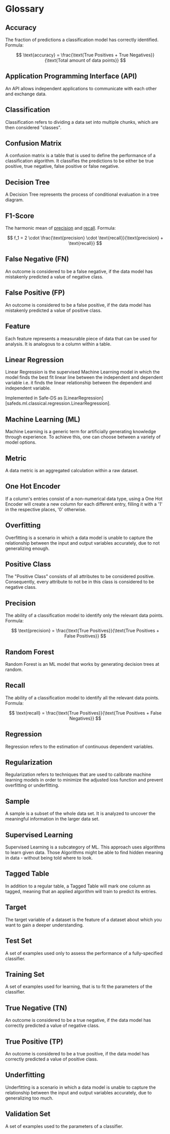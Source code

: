 # Glossary

## Accuracy
The fraction of predictions a classification model has correctly identified. Formula:

$$
\text{accuracy} = \frac{\text{True Positives + True Negatives}}{\text{Total amount of data points}}
$$

## Application Programming Interface (API)
An API allows independent applications to communicate with each other and exchange data.

## Classification
Classification refers to dividing a data set into multiple chunks, which are then considered "classes".

## Confusion Matrix
A confusion matrix is a table that is used to define the performance of a classification algorithm.
It classifies the predictions to be either be true positive, true negative, false positive or false negative.

## Decision Tree
A Decision Tree represents the process of conditional evaluation in a tree diagram.

## F1-Score
The harmonic mean of [precision](#precision) and [recall](#recall). Formula:

$$
f_1 = 2 \cdot \frac{\text{precision} \cdot \text{recall}}{\text{precision} + \text{recall}}
$$

## False Negative (FN)
An outcome is considered to be a false negative, if the data model has mistakenly predicted a value of negative class.

## False Positive (FP)
An outcome is considered to be a false positive, if the data model has mistakenly predicted a value of positive class.

## Feature
Each feature represents a measurable piece of data that can be used for analysis.
It is analogous to a column within a table.

## Linear Regression
Linear Regression is the supervised Machine Learning model in which the model finds the best fit linear line between the independent and dependent variable
i.e. it finds the linear relationship between the dependent and independent variable.

Implemented in Safe-DS as [LinearRegression][safeds.ml.classical.regression.LinearRegression].

## Machine Learning (ML)
Machine Learning is a generic term for artificially generating knowledge through experience.
To achieve this, one can choose between a variety of model options.

## Metric
A data metric is an aggregated calculation within a raw dataset.

## One Hot Encoder
If a column's entries consist of a non-numerical data type, using a One Hot Encoder will create
a new column for each different entry, filling it with a '1' in the respective places, '0' otherwise.

## Overfitting
Overfitting is a scenario in which a data model is unable to capture the relationship between the input and output variables accurately,
due to not generalizing enough.

## Positive Class
The "Positive Class" consists of all attributes to be considered positive. Consequently, every attribute to not be in this class is considered to be negative class.

## Precision
The ability of a classification model to identify only the relevant data points. Formula:

$$
\text{precision} = \frac{\text{True Positives}}{\text{True Positives + False Positives}}
$$

## Random Forest
Random Forest is an ML model that works by generating decision trees at random.

## Recall
The ability of a classification model to identify all the relevant data points. Formula:

$$
\text{recall} = \frac{\text{True Positives}}{\text{True Positives + False Negatives}}
$$

## Regression
Regression refers to the estimation of continuous dependent variables.

## Regularization
Regularization refers to techniques that are used to calibrate machine learning models
in order to minimize the adjusted loss function and prevent overfitting or underfitting.

## Sample
A sample is a subset of the whole data set.
It is analyzed to uncover the meaningful information in the larger data set.

## Supervised Learning
Supervised Learning is a subcategory of ML. This approach uses algorithms to learn given data.
Those Algorithms might be able to find hidden meaning in data - without being told where to look.

## Tagged Table
In addition to a regular table, a Tagged Table will mark one column as tagged, meaning that
an applied algorithm will train to predict its entries.

## Target
The target variable of a dataset is the feature of a dataset about which you want to gain a deeper understanding.

## Test Set
A set of examples used only to assess the performance of a fully-specified classifier.

## Training Set
A set of examples used for learning, that is to fit the parameters of the classifier.

## True Negative (TN)
An outcome is considered to be a true negative, if the data model has correctly predicted a value of negative class.

## True Positive (TP)
An outcome is considered to be a true positive, if the data model has correctly predicted a value of positive class.

## Underfitting
Underfitting is a scenario in which a data model is unable to capture the relationship between the input and output variables accurately,
due to generalizing too much.

## Validation Set
A set of examples used to the parameters of a classifier.
